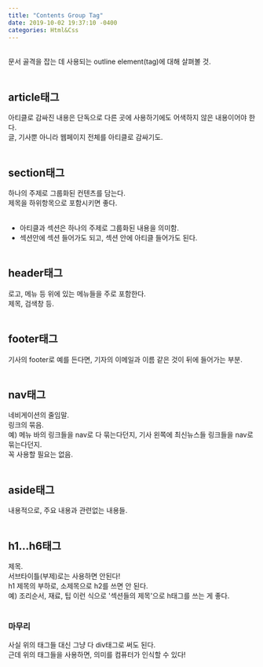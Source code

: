 ```yaml
---
title: "Contents Group Tag"
date: 2019-10-02 19:37:10 -0400
categories: Html&Css
---
```

<br>
문서 골격을 잡는 데 사용되는 outline element(tag)에 대해 살펴볼 것.<br><br>

## article태그<br>
아티클로 감싸진 내용은 단독으로 다른 곳에 사용하기에도 어색하지 않은 내용이어야 한다.<br>
글, 기사뿐 아니라 웹페이지 전체를 아티클로 감싸기도.<br><br>

## section태그<br>
하나의 주제로 그룹화된 컨텐츠를 담는다.<br>
제목을 하위항목으로 포함시키면 좋다.<br><br>

* 아티클과 섹션은 하나의 주제로 그룹화된 내용을 의미함.<br>
* 섹션안에 섹션 들어가도 되고, 섹션 안에 아티클 들어가도 된다.<br><br>

## header태그<br>
로고, 메뉴 등 위에 있는 메뉴들을 주로 포함한다. <br>제목, 검색창 등.<br><br>

## footer태그<br>
기사의 footer로 예를 든다면, 기자의 이메일과 이름 같은 것이 뒤에 들어가는 부분.<br><br>

## nav태그<br>
네비게이션의 줄임말.<br>
링크의 묶음.<br>
예) 메뉴 바의 링크들을 nav로 다 묶는다던지, 기사 왼쪽에 최신뉴스들 링크들을 nav로 묶는다던지.<br>
꼭 사용할 필요는 없음.<br><br>

## aside태그<br>
내용적으로, 주요 내용과 관련없는 내용들.<br><br>

## h1…h6태그<br>
제목.<br>
서브타이틀(부제)로는 사용하면 안된다! <br>h1 제목의 부하로, 소제목으로 h2를 쓰면 안 된다. <br>
예) 조리순서, 재료, 팁 이런 식으로 '섹션들의 제목'으로 h태그를 쓰는 게 좋다.<br><br>

### 마무리<br>
사실 위의 태그들 대신 그냥 다 div태그로 써도 된다.<br>
근데 위의 태그들을 사용하면, 의미를 컴퓨터가 인식할 수 있다!<br>
